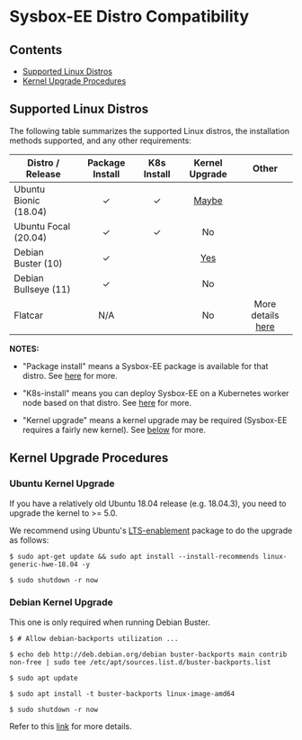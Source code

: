 # Sysbox-EE Distro Compatibility

## Contents

-   [Supported Linux Distros](#supported-linux-distros)
-   [Kernel Upgrade Procedures](#kernel-upgrade-procedures)

## Supported Linux Distros

The following table summarizes the supported Linux distros, the installation
methods supported, and any other requirements:

| Distro / Release      | Package Install | K8s Install | Kernel Upgrade | Other |
| --------------------- | :-------------: | :---------: | :----: | :----: |
| Ubuntu Bionic (18.04) | ✓ | ✓ | [Maybe](#ubuntu-kernel-upgrade) | |
| Ubuntu Focal  (20.04) | ✓ | ✓ | No                              | |
| Debian Buster (10)    | ✓ |   | [Yes](#debian-kernel-upgrade)   | |
| Debian Bullseye (11)  | ✓ |   | No                              | |
| Flatcar               | N/A |   | No                            | More details [here](https://github.com/nestybox/sysbox-flatcar-preview) |

**NOTES:**

-   "Package install" means a Sysbox-EE package is available for that distro. See [here](../README.md#installation) for more.

-   "K8s-install" means you can deploy Sysbox-EE on a Kubernetes worker node based on that distro. See [here](../README.md#installation) for more.

-   "Kernel upgrade" means a kernel upgrade may be required (Sysbox-EE requires a fairly new kernel). See [below](#kernel-upgrade-procedures) for more.

## Kernel Upgrade Procedures

### Ubuntu Kernel Upgrade

If you have a relatively old Ubuntu 18.04 release (e.g. 18.04.3), you need to upgrade the kernel to >= 5.0.

We recommend using Ubuntu's [LTS-enablement](https://wiki.ubuntu.com/Kernel/LTSEnablementStack) package to do the upgrade as follows:

```console
$ sudo apt-get update && sudo apt install --install-recommends linux-generic-hwe-18.04 -y

$ sudo shutdown -r now
```

### Debian Kernel Upgrade

This one is only required when running Debian Buster.

```console
$ # Allow debian-backports utilization ...

$ echo deb http://deb.debian.org/debian buster-backports main contrib non-free | sudo tee /etc/apt/sources.list.d/buster-backports.list

$ sudo apt update

$ sudo apt install -t buster-backports linux-image-amd64

$ sudo shutdown -r now
```

Refer to this [link](https://wiki.debian.org/HowToUpgradeKernel) for more details.
